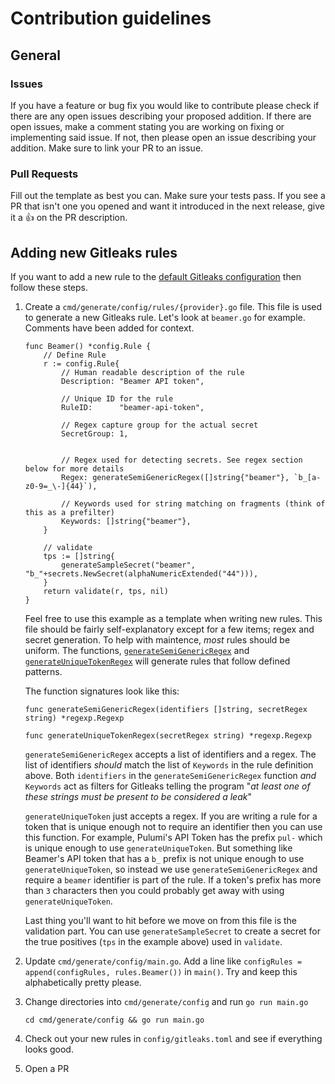 # Contribution guidelines

## General

### Issues

If you have a feature or bug fix you would like to contribute please check if
there are any open issues describing your proposed addition. If there are open
issues, make a comment stating you are working on fixing or implementing said
issue. If not, then please open an issue describing your addition. Make sure to
link your PR to an issue.

### Pull Requests

Fill out the template as best you can. Make sure your tests pass. If you see a
PR that isn't one you opened and want it introduced in the next release,
give it a :thumbsup: on the PR description.

## Adding new Gitleaks rules

If you want to add a new rule to the [default Gitleaks configuration](https://github.com/gitleaks/gitleaks/blob/master/config/gitleaks.toml) then follow these steps.

1. Create a `cmd/generate/config/rules/{provider}.go` file.
   This file is used to generate a new Gitleaks rule.
   Let's look at `beamer.go` for example. Comments have been added for context.

   ```golang
   func Beamer() *config.Rule {
       // Define Rule
       r := config.Rule{
           // Human readable description of the rule
           Description: "Beamer API token",

           // Unique ID for the rule
           RuleID:      "beamer-api-token",

           // Regex capture group for the actual secret
           SecretGroup: 1,


           // Regex used for detecting secrets. See regex section below for more details
           Regex: generateSemiGenericRegex([]string{"beamer"}, `b_[a-z0-9=_\-]{44}`),

           // Keywords used for string matching on fragments (think of this as a prefilter)
           Keywords: []string{"beamer"},
       }

       // validate
       tps := []string{
           generateSampleSecret("beamer", "b_"+secrets.NewSecret(alphaNumericExtended("44"))),
       }
       return validate(r, tps, nil)
   }
   ```

   Feel free to use this example as a template when writing new rules.
   This file should be fairly self-explanatory except for a few items;
   regex and secret generation. To help with maintence, _most_ rules should
   be uniform. The functions,
   [`generateSemiGenericRegex`](https://github.com/gitleaks/gitleaks/blob/master/cmd/generate/config/rules/rule.go#L31) and [`generateUniqueTokenRegex`](https://github.com/gitleaks/gitleaks/blob/master/cmd/generate/config/rules/rule.go#L44) will generate rules
   that follow defined patterns.

   The function signatures look like this:

   ```golang
   func generateSemiGenericRegex(identifiers []string, secretRegex string) *regexp.Regexp

   func generateUniqueTokenRegex(secretRegex string) *regexp.Regexp
   ```

   `generateSemiGenericRegex` accepts a list of identifiers and a regex.
   The list of identifiers _should_ match the list of `Keywords` in the rule
   definition above. Both `identifiers` in the `generateSemiGenericRegex`
   function _and_ `Keywords` act as filters for Gitleaks telling the program
   "_at least one of these strings must be present to be considered a leak_"

   `generateUniqueToken` just accepts a regex. If you are writing a rule for a
   token that is unique enough not to require an identifier then you can use
   this function. For example, Pulumi's API Token has the prefix `pul-` which is
   unique enough to use `generateUniqueToken`. But something like Beamer's API
   token that has a `b_` prefix is not unique enough to use `generateUniqueToken`,
   so instead we use `generateSemiGenericRegex` and require a `beamer`
   identifier is part of the rule.
   If a token's prefix has more than `3` characters then you could
   probably get away with using `generateUniqueToken`.

   Last thing you'll want to hit before we move on from this file is the
   validation part. You can use `generateSampleSecret` to create a secret for the
   true positives (`tps` in the example above) used in `validate`.

1. Update `cmd/generate/config/main.go`. Add a line like
   `configRules = append(configRules, rules.Beamer())` in `main()`. Try and keep
   this alphabetically pretty please.

1. Change directories into `cmd/generate/config` and run `go run main.go`

   ```
   cd cmd/generate/config && go run main.go
   ```

1. Check out your new rules in `config/gitleaks.toml` and see if everything looks good.

1. Open a PR
